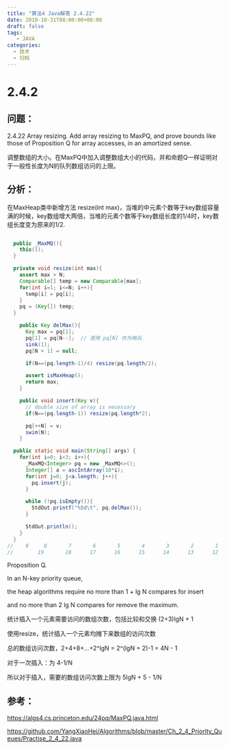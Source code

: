 ```yaml
---
title: "算法4 Java解答 2.4.22"
date: 2018-10-31T08:00:00+08:00
draft: false
tags:
   - JAVA
categories:
  - 技术
  - 归档
---
```



# 2.4.2

## 问题：

2.4.22 Array resizing. Add array resizing to MaxPQ, and prove bounds like those of Proposition Q for array accesses, in an amortized sense.

调整数组的大小。在MaxPQ中加入调整数组大小的代码，并和命题Q一样证明对于一般性长度为N的队列数组访问的上限。

## 分析：

在MaxHeap类中新增方法 resize(int max)，当堆的中元素个数等于key数组容量满的时候，key数组增大两倍，当堆的元素个数等于key数组长度的1/4时，key数组长度变为原来的1/2.

```java

  public _MaxMQ(){
    this(1);
  }

  private void resize(int max){
    assert max > N;
    Comparable[] temp = new Comparable[max];
    for(int i=1; i<=N; i++){
      temp[i] = pq[i];
    }
    pq = (Key[]) temp;
  }

    public Key delMax(){
      Key max = pq[1];
      pq[1] = pq[N--];  // 使用 pq[N] 作为哨兵
      sink(1);
      pq[N + 1] = null;

      if(N==(pq.length-1)/4) resize(pq.length/2);

      assert isMaxHeap();
      return max;
    }

    public void insert(Key v){
      // double size of array is necessary
      if(N==(pq.length-1)) resize(pq.length*2);

      pq[++N] = v;
      swim(N);
    }

  public static void main(String[] args) {
    for(int i=0; i<3; i++){
      _MaxMQ<Integer> pq = new _MaxMQ<>();
      Integer[] a = ascIntArray(10*i);
      for(int j=0; j<a.length; j++){
        pq.insert(j);
      }

      while (!pq.isEmpty()){
        StdOut.printf("%5d\t", pq.delMax());
      }

      StdOut.println();
    }
  }
//    9	    8	    7	    6	    5	    4	    3	    2	    1	    0
//        19	   18	   17	   16	   15	   14	   13	   12	   11	   10	    9	    8	    7	    6	    5	    4	    3	    2	    1	    0

```

Proposition Q.

In an N-key priority queue,

the heap algorithms require no more than 1 + lg N compares for insert

and no more than 2 lg N compares for remove the maximum.

统计插入一个元素需要访问的数组次数，包括比较和交换
(2+3)lgN + 1

使用resize，统计插入一个元素均摊下来数组的访问次数

总的数组访问次数，2+4+8+...+2^lgN = 2^(lgN + 2)-1 = 4N - 1

对于一次插入：为 4-1/N

所以对于插入，需要的数组访问次数上限为 5lgN + 5 - 1/N


## 参考：

https://algs4.cs.princeton.edu/24pq/MaxPQ.java.html

https://github.com/YangXiaoHei/Algorithms/blob/master/Ch_2_4_Priority_Queues/Practise_2_4_22.java

